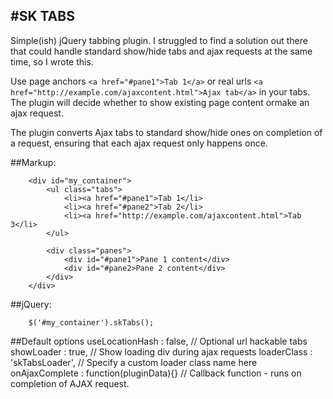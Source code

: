 #SK TABS
--------------------------------------------------

Simple(ish) jQuery tabbing plugin. I struggled to find a solution out there that could handle standard show/hide tabs and ajax requests at the same time, so I wrote this.

Use page anchors `<a href="#pane1">Tab 1</a>` or real urls `<a href="http://example.com/ajaxcontent.html">Ajax tab</a>` in your tabs. The plugin will decide whether to show existing page content ormake an ajax request.

The plugin converts Ajax tabs to standard show/hide ones on completion of a request, ensuring that each ajax request only happens once.

##Markup:

		<div id="my_container">
			<ul class="tabs">
				<li><a href="#pane1">Tab 1</li>
				<li><a href="#pane2">Tab 2</li>
				<li><a href="http://example.com/ajaxcontent.html">Tab 3</li>
			</ul>
	
			<div class="panes">
				<div id="#pane1">Pane 1 content</div>
				<div id="#pane2>Pane 2 content</div>
			</div>
		</div>

##jQuery:

		$('#my_container').skTabs();

##Default options
		useLocationHash : false,                // Optional url hackable tabs 
		showLoader : true,                      // Show loading div during ajax requests
		loaderClass : 'skTabsLoader',           // Specify a custom loader class name here
		onAjaxComplete : function(pluginData){} // Callback function - runs on completion of AJAX request.



